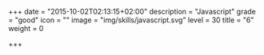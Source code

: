 +++
date = "2015-10-02T02:13:15+02:00"
description = "Javascript"
grade = "good"
icon = ""
image = "img/skills/javascript.svg"
level = 30
title = "6"
weight = 0

+++


